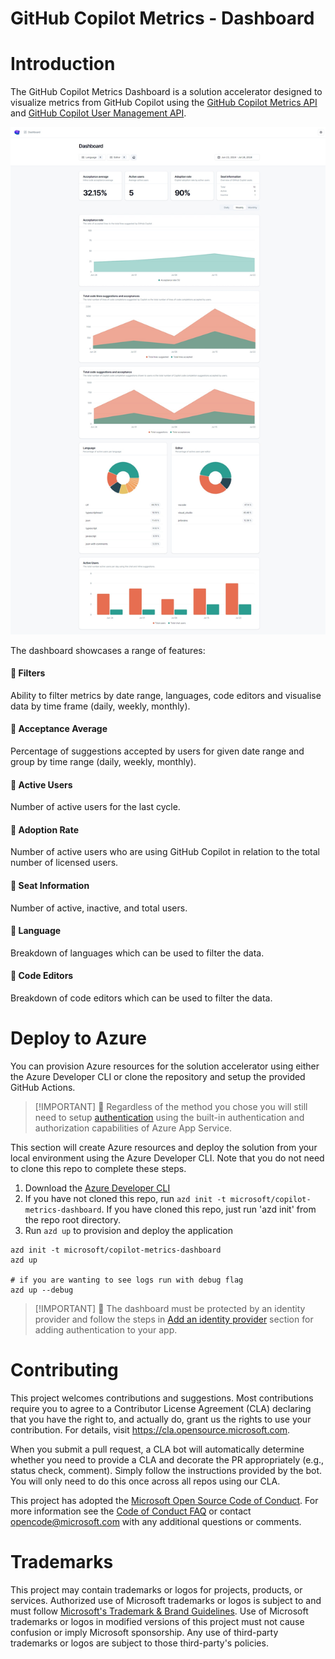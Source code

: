 # GitHub Copilot Metrics - Dashboard

# Introduction

The GitHub Copilot Metrics Dashboard is a solution accelerator designed to visualize metrics from GitHub Copilot using the [GitHub Copilot Metrics API](https://docs.github.com/en/rest/copilot/copilot-usage?apiVersion=2022-11-28) and [GitHub Copilot User Management API](https://docs.github.com/en/rest/copilot/copilot-user-management?apiVersion=2022-11-28).

![GitHub Copilot Metrics - Dashboard](/docs/dashboard.jpeg "GitHub Copilot Metrics - Dashboard")

The dashboard showcases a range of features:

#### 🌟 Filters

Ability to filter metrics by date range, languages, code editors and visualise data by time frame (daily, weekly, monthly).

#### 🌟 Acceptance Average

Percentage of suggestions accepted by users for given date range and group by time range (daily, weekly, monthly).

#### 🌟 Active Users

Number of active users for the last cycle.

#### 🌟 Adoption Rate

Number of active users who are using GitHub Copilot in relation to the total number of licensed users.

#### 🌟 Seat Information

Number of active, inactive, and total users.

#### 🌟 Language

Breakdown of languages which can be used to filter the data.

#### 🌟 Code Editors

Breakdown of code editors which can be used to filter the data.

# Deploy to Azure

You can provision Azure resources for the solution accelerator using either the Azure Developer CLI or clone the repository and setup the provided GitHub Actions.

> [!IMPORTANT] 🔐
> Regardless of the method you chose you will still need to setup [authentication](https://learn.microsoft.com/en-us/azure/app-service/overview-authentication-authorization) using the built-in authentication and authorization capabilities of Azure App Service.

This section will create Azure resources and deploy the solution from your local environment using the Azure Developer CLI. Note that you do not need to clone this repo to complete these steps.

1. Download the [Azure Developer CLI](https://learn.microsoft.com/en-us/azure/developer/azure-developer-cli/overview)
1. If you have not cloned this repo, run `azd init -t microsoft/copilot-metrics-dashboard`. If you have cloned this repo, just run 'azd init' from the repo root directory.
1. Run `azd up` to provision and deploy the application

```pwsh
azd init -t microsoft/copilot-metrics-dashboard
azd up

# if you are wanting to see logs run with debug flag
azd up --debug
```

> [!IMPORTANT] 🔐
> The dashboard must be protected by an identity provider and follow the steps in [Add an identity provider](/docs/5-add-identity.md) section for adding authentication to your app.

# Contributing

This project welcomes contributions and suggestions. Most contributions require you to agree to a
Contributor License Agreement (CLA) declaring that you have the right to, and actually do, grant us
the rights to use your contribution. For details, visit https://cla.opensource.microsoft.com.

When you submit a pull request, a CLA bot will automatically determine whether you need to provide
a CLA and decorate the PR appropriately (e.g., status check, comment). Simply follow the instructions
provided by the bot. You will only need to do this once across all repos using our CLA.

This project has adopted the [Microsoft Open Source Code of Conduct](https://opensource.microsoft.com/codeofconduct/).
For more information see the [Code of Conduct FAQ](https://opensource.microsoft.com/codeofconduct/faq/) or
contact [opencode@microsoft.com](mailto:opencode@microsoft.com) with any additional questions or comments.

# Trademarks

This project may contain trademarks or logos for projects, products, or services. Authorized use of Microsoft
trademarks or logos is subject to and must follow
[Microsoft's Trademark & Brand Guidelines](https://www.microsoft.com/en-us/legal/intellectualproperty/trademarks/usage/general).
Use of Microsoft trademarks or logos in modified versions of this project must not cause confusion or imply Microsoft sponsorship.
Any use of third-party trademarks or logos are subject to those third-party's policies.
